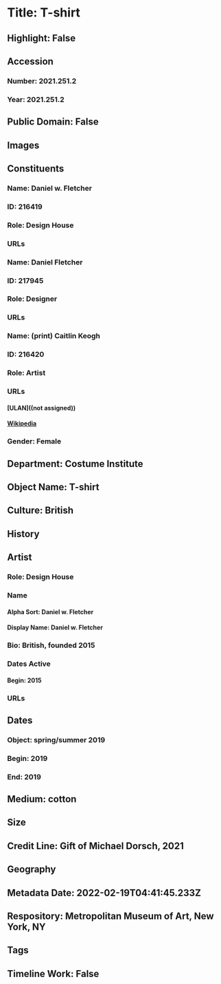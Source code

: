 # Title: T-shirt
## Highlight: False
## Accession
### Number: 2021.251.2
### Year: 2021.251.2
## Public Domain: False
## Images
## Constituents
### Name: Daniel w. Fletcher
### ID: 216419
### Role: Design House
### URLs
### Name: Daniel Fletcher
### ID: 217945
### Role: Designer
### URLs
### Name: (print) Caitlin Keogh
### ID: 216420
### Role: Artist
### URLs
#### [ULAN]((not assigned))
#### [Wikipedia](https://www.wikidata.org/wiki/Q63035850)
### Gender: Female
## Department: Costume Institute
## Object Name: T-shirt
## Culture: British
## History
## Artist
### Role: Design House
### Name
#### Alpha Sort: Daniel w. Fletcher
#### Display Name: Daniel w. Fletcher
### Bio: British, founded 2015
### Dates Active
#### Begin: 2015
### URLs
## Dates
### Object: spring/summer 2019
### Begin: 2019
### End: 2019
## Medium: cotton
## Size
## Credit Line: Gift of Michael Dorsch, 2021
## Geography
## Metadata Date: 2022-02-19T04:41:45.233Z
## Respository: Metropolitan Museum of Art, New York, NY
## Tags
## Timeline Work: False